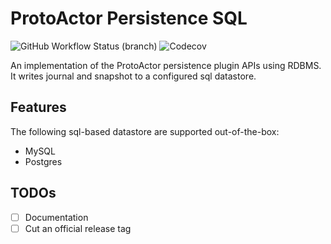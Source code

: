 # ProtoActor Persistence SQL

![GitHub Workflow Status (branch)](https://img.shields.io/github/workflow/status/tochemey/protoactor-persistence-sql/CI/master?style=for-the-badge)
![Codecov](https://img.shields.io/codecov/c/github/tochemey/protoactor-persistence-sql?style=for-the-badge)

An implementation of the ProtoActor persistence plugin APIs using RDBMS. It writes journal and snapshot to a configured
sql datastore.

## Features

The following sql-based datastore are supported out-of-the-box:

- MySQL
- Postgres

## TODOs

- [ ] Documentation
- [ ] Cut an official release tag